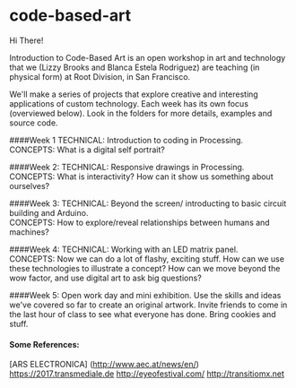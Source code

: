 # code-based-art

Hi There! 


Introduction to Code-Based Art is an open workshop in art and technology that we (Lizzy Brooks and Blanca Estela Rodriguez) are teaching (in physical form) at Root Division, in San Francisco. 

We'll make a series of projects that explore creative and interesting applications of custom technology. 
Each week has its own focus (overviewed below). Look in the folders for more details, examples and source code. 

####Week 1
TECHNICAL: Introduction to coding in Processing. <br>CONCEPTS: What is a digital self portrait?

####Week 2:
TECHNICAL: Responsive drawings in Processing.  <br>CONCEPTS: What is interactivity? How can it show us something about ourselves?

####Week 3: 
TECHNICAL: Beyond the screen/ introducting to basic circuit building and Arduino.  <br>CONCEPTS: How to explore/reveal relationships between humans and machines? 

####Week 4: 
TECHNICAL: Working with an LED matrix panel.  <br>CONCEPTS: Now we can do a lot of flashy, exciting stuff. How can we use these technologies to illustrate a concept? How can we move beyond the wow factor, and use digital art to ask big questions?

####Week 5:
Open work day and mini exhibition. Use the skills and ideas we've covered so far to create an original artwork. Invite friends to come in the last hour of class to see what everyone has done. Bring cookies and stuff. 

#### Some References:
[ARS ELECTRONICA] (http://www.aec.at/news/en/)
https://2017.transmediale.de
http://eyeofestival.com/
http://transitiomx.net

